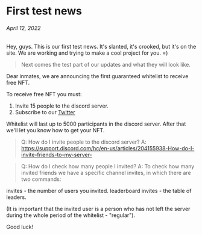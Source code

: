 # First test news

###### April 12, 2022 ######

Hey, guys. This is our first test news. It's slanted, it's crooked, but it's on the site. We are working and trying to make a cool project for you. =)

>Next comes the test part of our updates and what they will look like.

Dear inmates, we are announcing the first guaranteed whitelist to receive free NFT.

To receive free NFT you must:
1. Invite 15 people to the discord server.
2. Subscribe to our [Twitter](https://twitter.com/convictednft)

Whitelist will last up to 5000 participants in the discord server. After that we'll let you know how to get your NFT.

>Q: How do I invite people to the discord server?
A: https://support.discord.com/hc/en-us/articles/204155938-How-do-I-invite-friends-to-my-server-

>Q: How do I check how many people I invited?
A: To check how many invited friends we have a specific channel invites, in which there are two commands:

invites - the number of users you invited.
leaderboard invites - the table of leaders.

(It is important that the invited user is a person who has not left the server during the whole period of the whitelist - "regular").

Good luck!
